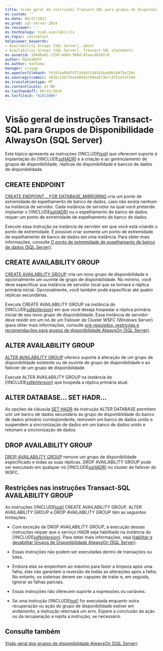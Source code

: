 ```yaml
---
title: Visão geral de instruções Transact-SQL para grupos de disponibilidade AlwaysOn (SQL Server) | Microsoft Docs
ms.custom: ''
ms.date: 04/27/2017
ms.prod: sql-server-2014
ms.reviewer: ''
ms.technology: high-availability
ms.topic: conceptual
helpviewer_keywords:
- Availability Groups [SQL Server], about
- Availability Groups [SQL Server], Transact-SQL statements
ms.assetid: 184d0a81-2259-4db9-9d0d-01aac0b502c8
author: MashaMSFT
ms.author: mathoma
manager: craigg
ms.openlocfilehash: f635faa05d7d77a50d31491b1bab9b16875e728c
ms.sourcegitcommit: 3026c22b7fba19059a769ea5f367c4f51efaf286
ms.translationtype: MT
ms.contentlocale: pt-BR
ms.lasthandoff: 06/15/2019
ms.locfileid: "62813806"
---
```

# <a name="overview-of-transact-sql-statements-for-alwayson-availability-groups-sql-server"></a>Visão geral de instruções Transact-SQL para Grupos de Disponibilidade AlwaysOn (SQL Server)
  Este tópico apresenta as instruções [!INCLUDE[tsql](../../../includes/tsql-md.md)] que oferecem suporte à implantação do [!INCLUDE[ssHADR](../../../includes/sshadr-md.md)] e à criação e ao gerenciamento de grupos de disponibilidade, réplicas de disponibilidade e bancos de dados de disponibilidade.  
  
  
##  <a name="CreateEndpoint"></a> CREATE ENDPOINT  
 [CREATE ENDPOINT... FOR DATABASE_MIRRORING](/sql/t-sql/statements/create-endpoint-transact-sql) cria um ponto de extremidade de espelhamento de banco de dados, caso não exista nenhum na instância de servidor. Cada instância de servidor na qual você pretende implantar o [!INCLUDE[ssHADR](../../../includes/sshadr-md.md)] ou o espelhamento de banco de dados requer um ponto de extremidade de espelhamento de banco de dados.  
  
 Execute essa instrução na instância de servidor em que você está criando o ponto de extremidade. É possível criar somente um ponto de extremidade de espelhamento de banco de dados em uma instância. Para obter mais informações, consulte [O ponto de extremidade de espelhamento de banco de dados &#40;SQL Server&#41;](../../database-mirroring/the-database-mirroring-endpoint-sql-server.md).  
  
##  <a name="CreateAG"></a> CREATE AVAILABILITY GROUP  
 [CREATE AVAILABILITY GROUP](/sql/t-sql/statements/create-availability-group-transact-sql) cria um novo grupo de disponibilidade e opcionalmente um ouvinte de grupo de disponibilidade. No mínimo, você deve especificar sua instância de servidor local que se tornará a réplica primária inicial. Opcionalmente, você também pode especificar até quatro réplicas secundárias.  
  
 Execute CREATE AVAILABILITY GROUP na instância do [!INCLUDE[ssNoVersion](../../../includes/ssnoversion-md.md)] em que você deseja hospedar a réplica primária inicial de seu novo grupo de disponibilidade. Essa instância de servidor deve residir em um nó de um Failover de Cluster WSFC (Windows Server) (para obter mais informações, consulte [pré-requisitos, restrições e recomendações para grupos de disponibilidade AlwaysOn &#40;SQL Server&#41;](prereqs-restrictions-recommendations-always-on-availability.md).  
  
##  <a name="AlterAG"></a> ALTER AVAILABILITY GROUP  
 [ALTER AVAILABILITY GROUP](/sql/t-sql/statements/alter-availability-group-transact-sql) oferece suporte à alteração de um grupo de disponibilidade existente ou de ouvinte de grupo de disponibilidade e ao failover de um grupo de disponibilidade.  
  
 Execute ALTER AVAILABILITY GROUP na instância do [!INCLUDE[ssNoVersion](../../../includes/ssnoversion-md.md)] que hospeda a réplica primária atual.  
  
##  <a name="AlterDb"></a> ALTER DATABASE... SET HADR...  
 As opções da cláusula [SET HADR](/sql/t-sql/statements/alter-database-transact-sql-set-hadr) da instrução ALTER DATABASE permitem unir um banco de dados secundário ao grupo de disponibilidade do banco de dados primário correspondente, removem um banco de dados unido e suspendem a sincronização de dados em um banco de dados unido e retomam a sincronização de dados.  
  
##  <a name="DropAG"></a> DROP AVAILABILITY GROUP  
 [DROP AVAILABILITY GROUP](/sql/t-sql/statements/drop-availability-group-transact-sql) remove um grupo de disponibilidade especificado e todas as suas réplicas. DROP AVAILABILITY GROUP pode ser executado em qualquer nó [!INCLUDE[ssHADR](../../../includes/sshadr-md.md)] no cluster de failover do WSFC.  
  
##  <a name="Restrictions"></a> Restrições nas instruções Transact-SQL AVAILABILITY GROUP  
 As instruções [!INCLUDE[tsql](../../../includes/tsql-md.md)] CREATE AVAILABILITY GROUP, ALTER AVAILABILITY GROUP e DROP AVAILABILITY GROUP têm as seguintes limitações:  
  
-   Com exceção de DROP AVAILABILITY GROUP, a execução dessas instruções requer que o serviço HADR seja habilitado na instância do [!INCLUDE[ssNoVersion](../../../includes/ssnoversion-md.md)]. Para obter mais informações, veja [Habilitar e desabilitar Grupos de Disponibilidade AlwaysOn &#40;SQL Server&#41;](enable-and-disable-always-on-availability-groups-sql-server.md).  
  
-   Essas instruções não podem ser executadas dentro de transações ou lotes.  
  
-   Embora elas se empenhem ao máximo para fazer a limpeza após uma falha, elas não garantem a reversão de todas as alterações após a falha. No entanto, os sistemas devem ser capazes de tratar e, em seguida, ignorar as falhas parciais.  
  
-   Essas instruções não oferecem suporte a expressões ou variáveis.  
  
-   Se uma instrução [!INCLUDE[tsql](../../../includes/tsql-md.md)] for executada enquanto outra recuperação ou ação do grupo de disponibilidade estiver em andamento, a instrução retornará um erro. Espere a conclusão da ação ou da recuperação e repita a instrução, se necessário.  
  
## <a name="see-also"></a>Consulte também  
 [Visão geral dos grupos de disponibilidade AlwaysOn &#40;SQL Server&#41;](overview-of-always-on-availability-groups-sql-server.md)  
  
  
